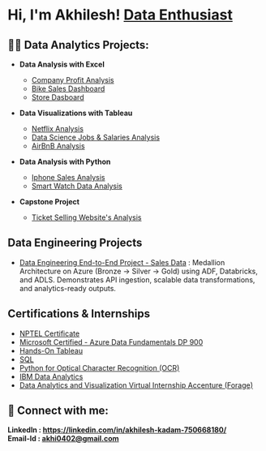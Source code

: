 <h1>Hi, I'm Akhilesh!  <a href="https://www.linkedin.com/in/akhilesh-kadam-750668180/">Data Enthusiast</a></h1>

<h2>👨‍💻 Data Analytics Projects:</h2>

- <b>Data Analysis with Excel</b>
   - [Company Profit Analysis](https://github.com/ak0402/Analysis-With-Excel/blob/903f8aa08f7f285434f0a4178383c205dadf03fd/Excel%20Project%20-1%20-%20Company%20Profits%20Analysis.xlsx)
   - [Bike Sales Dashboard](https://github.com/ak0402/Analysis-With-Excel/blob/903f8aa08f7f285434f0a4178383c205dadf03fd/Excel%20Project-2%20Bike%20sales%20Daashboard.xlsx)
   - [Store Dasboard](https://github.com/ak0402/Analysis-With-Excel/blob/903f8aa08f7f285434f0a4178383c205dadf03fd/Excel%20Project%20-3%20-%20Store%20Data%20Analysis.xlsx)


- <b>Data Visualizations with Tableau</b>
  - [Netflix Analysis](https://github.com/ak0402/Netflix-Analysis/blob/94d055939fa3e96ebbbebdda79c909532916fb93/README.md)
  - [Data Science Jobs & Salaries Analysis](https://github.com/ak0402/DS-Jobs-Salaries-Analysis/blob/7b2adf7dea7857168e3c321899dc30b25d010936/README.md)
  - [AirBnB Analysis](https://github.com/ak0402/AirBnB-Analysis/blob/64911543ab78306becf7598480b3c975173745e6/README.md)

- <b>Data Analysis with Python</b>
  - [Iphone Sales Analysis](https://github.com/ak0402/Iphone-Sales-Analysis.git)
  - [Smart Watch Data Analysis](https://github.com/ak0402/Smart-Watch-Data-Analysis.git)

- <b>Capstone Project</b>
  - [Ticket Selling Website's Analysis](https://github.com/ak0402/Capstone-Project-1.git)


 <h2>Data Engineering Projects</h2>

- [Data Engineering End-to-End Project - Sales Data](https://github.com/ak0402/DataEngineering_Project-)  :  Medallion Architecture on Azure (Bronze → Silver → Gold) using ADF, Databricks, and ADLS. Demonstrates API ingestion, scalable data transformations, and analytics-ready outputs.


<h2>Certifications & Internships</h2>

  - [NPTEL Certificate](https://github.com/ak0402/Certifications/blob/c1336f2c930679d6d9d6cefe64ed0a06c37d6d99/NPTEL%20certificate%20(1).pdf)
  - [Microsoft Certified - Azure Data Fundamentals DP 900](https://github.com/ak0402/Certifications/blob/main/DP%20900.pdf)
  - [Hands-On Tableau](https://github.com/ak0402/Certifications/blob/c1336f2c930679d6d9d6cefe64ed0a06c37d6d99/Tableau%20certificate%20udemy.pdf)
  - [SQL](https://github.com/ak0402/Certifications/blob/c1336f2c930679d6d9d6cefe64ed0a06c37d6d99/SQL%20certificate.pdf)
  - [Python for Optical Character Recognition (OCR)](https://github.com/ak0402/Certifications/blob/c1336f2c930679d6d9d6cefe64ed0a06c37d6d99/Python%20certificate%20OCR%20Project_.pdf)
  - [IBM Data Analytics](https://github.com/ak0402/Certifications/blob/c1336f2c930679d6d9d6cefe64ed0a06c37d6d99/Coursera%20data%20analytics.pdf)
  - [Data Analytics and Visualization Virtual Internship Accenture (Forage) ](https://github.com/ak0402/Certifications/blob/f3c2a234d5c1d1d957c59b9a9f0b9b7c070cded1/Forage%20Accenture%20Certificate%20Data%20Analytics%20and%20Visualization.pdf)


<h2> 🤳 Connect with me:</h2>


<b>LinkedIn : https://linkedin.com/in/akhilesh-kadam-750668180/ </b><br/>
<b>Email-Id : akhi0402@gmail.com</b>


<!--
**joshmadakor1/joshmadakor1** is a ✨ _special_ ✨ repository because its `README.md` (this file) appears on your GitHub profile.
[<img align="left" alt="JoshMadakor | YouTube" width="22px" src="https://cdn.jsdelivr.net/npm/simple-icons@v3/icons/youtube.svg" />][youtube]
[<img align="left" alt="JoshMadakor | Twitter" width="22px" src="https://cdn.jsdelivr.net/npm/simple-icons@v3/icons/twitter.svg" />][twitter]
[<img align="left" alt="JoshMadakor | Instagram" width="22px" src="https://cdn.jsdelivr.net/npm/simple-icons@v3/icons/instagram.svg" />][instagram]
[<img align="left" alt="JoshMadakor | LinkedIn" width="22px" src="https://cdn.jsdelivr.net/npm/simple-icons@v3/icons/linkedin.svg" />][linkedin]

[linkedin]: https://linkedin.com/in/akhilesh-kadam-750668180/
Here are some ideas to get you started:

- 🔭 I’m currently working on ...
- 🌱 I’m currently learning ...
- 👯 I’m looking to collaborate on ...
- 🤔 I’m looking for help with ...
- 💬 Ask me about ...
- 📫 How to reach me: ...
- 😄 Pronouns: ...
- ⚡ Fun fact: ...
-->
